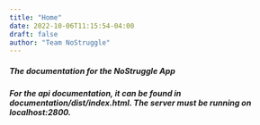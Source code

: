 ```yaml
---
title: "Home"
date: 2022-10-06T11:15:54-04:00
draft: false
author: "Team NoStruggle"
---
```


##### The documentation for the NoStruggle App

##### For the api documentation, it can be found in documentation/dist/index.html. The server must be running on localhost:2800. 

